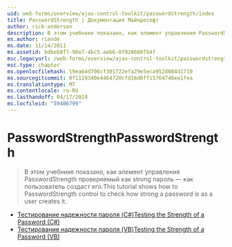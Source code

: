 ```yaml
---
uid: web-forms/overview/ajax-control-toolkit/passwordstrength/index
title: PasswordStrength | Документация Майкрософт
author: rick-anderson
description: В этом учебнике показано, как элемент управления PasswordStrength проверяемый как strong пароль — как пользователь создаст его.
ms.author: riande
ms.date: 11/14/2011
ms.assetid: bdbeb8f7-90e7-4bc5-aeb6-0f928660fb4f
msc.legacyurl: /web-forms/overview/ajax-control-toolkit/passwordstrength
msc.type: chapter
ms.openlocfilehash: 19ea64d706cf301722efa29e5eca952d004d1710
ms.sourcegitcommit: 0f1119340e4464720cfd16d0ff15764746ea1fea
ms.translationtype: MT
ms.contentlocale: ru-RU
ms.lasthandoff: 04/17/2019
ms.locfileid: "59406799"
---
```

# <a name="passwordstrength"></a><span data-ttu-id="c30e7-103">PasswordStrength</span><span class="sxs-lookup"><span data-stu-id="c30e7-103">PasswordStrength</span></span>

> <span data-ttu-id="c30e7-104">В этом учебнике показано, как элемент управления PasswordStrength проверяемый как strong пароль — как пользователь создаст его.</span><span class="sxs-lookup"><span data-stu-id="c30e7-104">This tutorial shows how to PasswordStrength control to check how strong a password is as a user creates it.</span></span>


- [<span data-ttu-id="c30e7-105">Тестирование надежности пароля (C#)</span><span class="sxs-lookup"><span data-stu-id="c30e7-105">Testing the Strength of a Password (C#)</span></span>](testing-the-strength-of-a-password-cs.md)
- [<span data-ttu-id="c30e7-106">Тестирование надежности пароля (VB)</span><span class="sxs-lookup"><span data-stu-id="c30e7-106">Testing the Strength of a Password (VB)</span></span>](testing-the-strength-of-a-password-vb.md)

